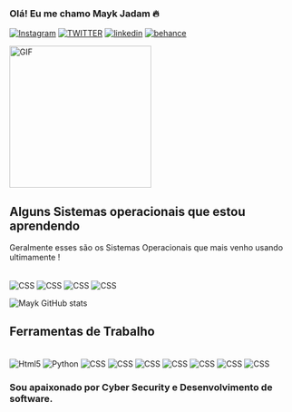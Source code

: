 ### **Olá! Eu me chamo Mayk Jadam** 🔥 
[![Instagram](https://img.shields.io/badge/Instagram-E4405F?style=for-the-badge&logo=instagram&logoColor=whit)](https://www.instagram.com/powmayk/)
[![TWITTER](https://img.shields.io/badge/Twitter-1DA1F2?style=for-the-badge&logo=twitter&logoColor=white)]()
[![linkedin](https://img.shields.io/badge/LinkedIn-0077B5?style=for-the-badge&logo=linkedin&logoColor=white)](https://www.linkedin.com/in/mayk-jadam-59999419a/)
[![behance](https://img.shields.io/badge/-Behance-blue?style=for-the-badge&logo=behance&logoColor=white)](https://www.behance.net/mayk)

<img height="" width="250" align="center" alt="GIF" src="https://media.giphy.com/media/DKyjRV7y5AcOswAlBr/giphy.gif"/>

## Alguns Sistemas operacionais que estou aprendendo
Geralmente esses são os Sistemas Operacionais que mais venho usando ultimamente !
<div style="display: inline-block;"><br/>
    <img align="center" alt="CSS" src="https://img.shields.io/badge/Linux-FCC624?style=for-the-badge&logo=linux&logoColor=black">    
    <img align="center" alt="CSS" src="https://img.shields.io/badge/Kali_Linux-557C94?style=for-the-badge&logo=kali-linux&logoColor=white">   
    <img align="center" alt="CSS" src="https://img.shields.io/badge/Linux_Mint-87CF3E?style=for-the-badge&logo=linux-mint&logoColor=white">   
    <img align="center" alt="CSS" src="https://img.shields.io/badge/Ubuntu-E95420?style=for-the-badge&logo=ubuntu&logoColor=white">    

</div></br>


![Mayk GitHub stats](https://github-readme-stats.vercel.app/api?username=MaykJD&show_icons=true&theme=dracula)

## Ferramentas de Trabalho

<div style="display: inline-block;"><br/>
    <img align="center" alt="Html5" src="https://img.shields.io/badge/HTML5-E34F26?style=for-the-badge&logo=html5&logoColor=white">
    <img align="center" alt="Python" src="https://img.shields.io/badge/Python-3776AB?style=for-the-badge&logo=python&logoColor=white">    
    <img align="center" alt="CSS" src="https://img.shields.io/badge/CSS-239120?&style=for-the-badge&logo=css3&logoColor=white">     
    <img align="center" alt="CSS" src="https://img.shields.io/badge/C-00599C?style=for-the-badge&logo=c&logoColor=white">    
    <img align="center" alt="CSS" src="https://img.shields.io/badge/Tor_Browser-7D4698?style=for-the-badge&logo=Tor-Browser&logoColor=white"> 
    <img align="center" alt="CSS" src="https://img.shields.io/badge/Amazon_AWS-FF9900?style=for-the-badge&logo=amazonaws&logoColor=white"> 
    <img align="center" alt="CSS" src="https://img.shields.io/badge/MySQL-00000F?style=for-the-badge&logo=mysql&logoColor=white"> 
    <img align="center" alt="CSS" src="https://img.shields.io/badge/Pandas-2C2D72?style=for-the-badge&logo=pandas&logoColor=white"> 
    <img align="center" alt="CSS" src="https://img.shields.io/badge/HackerEarth-%232C3454.svg?&style=for-the-badge&logo=HackerEarth&logoColor=Blue"> 

</div></br>


### Sou apaixonado por Cyber Security e Desenvolvimento de software. 



  
